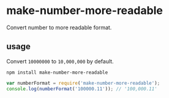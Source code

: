 # make-number-more-readable
Convert number to more readable format.


## usage
Convert `10000000` to `10,000,000` by default.

`npm install make-number-more-readable`
```javascript
var numberFormat = require('make-number-more-readable');
console.log(numberFormat('100000.11')); // '100,000.11'
```
